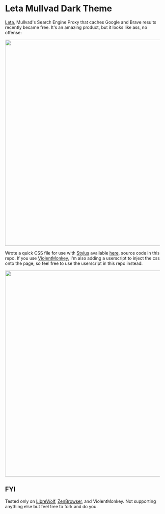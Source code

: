 # Leta Mullvad Dark Theme

[Leta](https://leta.mullvad.net/), Mullvad's Search Engine Proxy that caches Google and Brave results recently became free. It's an amazing product, but it looks like ass, no offense:

<div style="text-align: center;">
  <img src="https://files.catbox.moe/1gllow.png"
    alt=""
    style="display: block; margin: 15px auto; width: 70vw;" 
    />
</div>

Wrote a quick CSS file for use with [Stylus](https://github.com/stylus/stylus) available [here](https://userstyles.world/style/22315), source code in this repo. If you use [ViolentMonkey](https://addons.mozilla.org/en-US/firefox/addon/violentmonkey/), I'm also adding a userscript to inject the css onto the page, so feel free to use the userscript in this repo instead.

<div style="text-align: center;">
  <img src="https://userstyles.world/preview/22315/0.webp"
    alt=""
    style="display: block; margin: 15px auto; width: 70vw;" 
    />
</div>

## FYI
Tested only on [LibreWolf](https://librewolf.net/), [ZenBrowser](https://zen-browser.app/), and ViolentMonkey. Not supporting anything else but feel free to fork and do you.